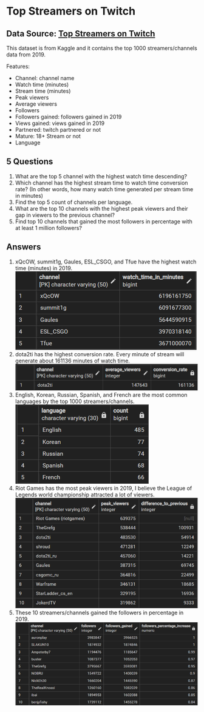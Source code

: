 # Top Streamers on Twitch

## Data Source: [Top Streamers on Twitch](https://www.kaggle.com/datasets/aayushmishra1512/twitchdata)

This dataset is from Kaggle and it contains the top 1000 streamers/channels data from 2019.

Features:
- Channel: channel name 
- Watch time (minutes)
- Stream time (minutes)
- Peak viewers
- Average viewers
- Followers
- Followers gained: followers gained in 2019
- Views gained: views gained in 2019
- Partnered: twitch partnered or not
- Mature: 18+ Stream or not
- Language

## 5 Questions
1. What are the top 5 channel with the highest watch time descending?
2. Which channel has the highest stream time to watch time conversion rate? (In other words, how many watch time generated per stream time in minutes)
3. Find the top 5 count of channels per language.
4. What are the top 10 channels with the highest peak viewers and their gap in viewers to the previous channel?
5. Find top 10 channels that gained the most followers in percentage with at least 1 million followers?

## Answers
1. xQcOW, summit1g, Gaules, ESL_CSGO, and Tfue have the highest watch time (minutes) in 2019.
![](results/Q1.png)
2. dota2ti has the highest conversion rate. Every minute of stream will generate about 161136 minutes of watch time.
![](results/Q2.png)
3. English, Korean, Russian, Spanish, and French are the most common languages by the top 1000 streamers/channels.
![](results/Q3.png)
4. Riot Games has the most peak viewers in 2019, I believe the League of Legends world championship attracted a lot of viewers.
![](results/Q4.png)
5. These 10 streamers/channels gained the followers in percentage in 2019.
![](results/Q5.png)
